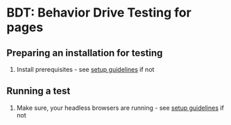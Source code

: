 # BDT: Behavior Drive Testing for pages

## Preparing an installation for testing

1. Install prerequisites - see [setup guidelines](Setup/index.md) if not

## Running a test

1. Make sure, your headless browsers are running - see [setup guidelines](Setup/index.md) if not